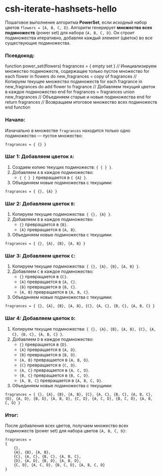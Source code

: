 # csh-iterate-hashsets-hello

Пошаговое выполнение алгоритма **PowerSet**, если исходный набор цветов `flowers = {A, B, C, D}`.
Алгоритм генерирует **множество всех подмножеств** (power set) для набора `{A, B, C, D}`. Он строит подмножества итеративно, добавляя каждый элемент (цветок) во все существующие подмножества.


### Псевдокод:

function power_set(flowers)
    fragrances = { empty set }  // Инициализируем множество подмножеств, содержащее только пустое множество
    for each flower in flowers do
        new_fragrances = copy of fragrances  // Копируем текущее множество подмножеств
        for each fragrance in new_fragrances do
            add flower to fragrance  // Добавляем текущий цветок в каждое подмножество
        end for
        fragrances = fragrances union new_fragrances  // Объединяем старые и новые подмножества
    end for
    return fragrances  // Возвращаем итоговое множество всех подмножеств
end function


### Начало:
Изначально в множестве `fragrances` находится только одно подмножество — пустое множество:
```
fragrances = { {} }
```

### Шаг 1: Добавляем цветок `A`:
1. Создаем копию текущих подмножеств: `{ { } }`.
2. Добавляем `A` в каждое подмножество:
   - `{ { } }` превращается в `{ {A} }`.
3. Объединяем новые подмножества с текущими:
```
fragrances = { {}, {A} }
```

### Шаг 2: Добавляем цветок `B`:
1. Копируем текущие подмножества: `{ {}, {A} }`.
2. Добавляем `B` в каждое подмножество:
   - `{}` превращается в `{B}`.
   - `{A}` превращается в `{A, B}`.
3. Объединяем новые подмножества с текущими:
```
fragrances = { {}, {A}, {B}, {A, B} }
```

### Шаг 3: Добавляем цветок `C`:
1. Копируем текущие подмножества: `{ {}, {A}, {B}, {A, B} }`.
2. Добавляем `C` в каждое подмножество:
   - `{}` превращается в `{C}`.
   - `{A}` превращается в `{A, C}`.
   - `{B}` превращается в `{B, C}`.
   - `{A, B}` превращается в `{A, B, C}`.
3. Объединяем новые подмножества с текущими:
```
fragrances = { {}, {A}, {B}, {A, B}, {C}, {A, C}, {B, C}, {A, B, C} }
```

### Шаг 4: Добавляем цветок `D`:
1. Копируем текущие подмножества: `{ {}, {A}, {B}, {A, B}, {C}, {A, C}, {B, C}, {A, B, C} }`.
2. Добавляем `D` в каждое подмножество:
   - `{}` превращается в `{D}`.
   - `{A}` превращается в `{A, D}`.
   - `{B}` превращается в `{B, D}`.
   - `{A, B}` превращается в `{A, B, D}`.
   - `{C}` превращается в `{C, D}`.
   - `{A, C}` превращается в `{A, C, D}`.
   - `{B, C}` превращается в `{B, C, D}`.
   - `{A, B, C}` превращается в `{A, B, C, D}`.
3. Объединяем новые подмножества с текущими:
```
fragrances = { {}, {A}, {B}, {A, B}, {C}, {A, C}, {B, C}, {A, B, C}, {D}, {A, D}, {B, D}, {A, B, D}, {C, D}, {A, C, D}, {B, C, D}, {A, B, C, D} }
```

### Итог:
После добавления всех цветов, получаем множество всех подмножеств (power set) для набора цветов `{A, B, C, D}`:
```
fragrances = 
{
    {},
    {A}, {B}, {A, B},
    {C}, {A, C}, {B, C}, {A, B, C},
    {D}, {A, D}, {B, D}, {A, B, D},
    {C, D}, {A, C, D}, {B, C, D}, {A, B, C, D}
}
```

